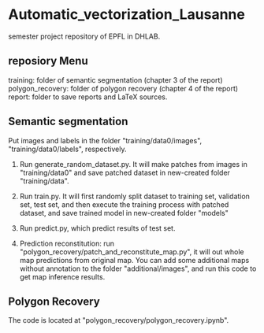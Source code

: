 # Automatic_vectorization_Lausanne
semester project repository of EPFL in DHLAB.

## reposiory Menu

training: folder of semantic segmentation (chapter 3 of the report)
polygon_recovery: folder of polygon recovery (chapter 4 of the report)
report: folder to save reports and LaTeX sources.

## Semantic segmentation
Put images and labels in the folder "training/data0/images", "training/data0/labels", respectively.

1. Run generate_random_dataset.py. It will make patches from images in "training/data0" and save patched dataset in new-created folder "training/data".

2. Run train.py. It will first randomly split dataset to training set, validation set, test set, and then execute the training process with patched dataset, and save trained model in new-created folder
"models"
3. Run predict.py, which predict results of test set.

4. Prediction reconstitution: run "polygon_recovery/patch_and_reconstitute_map.py", it will out whole map predictions from original map. You can add some additional maps without annotation to the folder "additional/images", and run this code to get map inference results.

## Polygon Recovery
The code is located at "polygon_recovery/polygon_recovery.ipynb".

